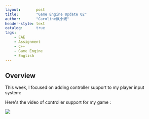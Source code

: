 ```yaml
---
layout:       post
title:        "Game Engine Update 02"
author:       "Caroline飘小蝎"
header-style: text
catalog:      true
tags:
    - EAE
    - Assignment
    - C++
    - Game Engine
    - English
---
```


## Overview

This week, I focused on adding controller support to my player input system:

Here's the video of controller support for my game : 

<img src="\assets\eae\assignment10\assignment10.mp4" style="zoom:100%;" />

